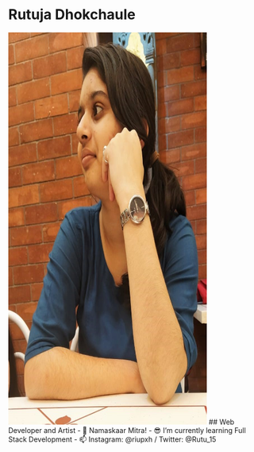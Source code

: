 
# Rutuja Dhokchaule
<!--![This is RUTU](https://github.com/Rutu2k/Rutu2k/blob/master/rutu.jpeg) -->
<img src="https://github.com/Rutu2k/Rutu2k/blob/master/rutu.jpeg" width="400" height="790">
## Web Developer and Artist
- 🙏 Namaskaar Mitra!
- 😎 I’m currently learning Full Stack Development
- 📫 Instagram: @riupxh / Twitter: @Rutu_15
<!--
**Rutu2k/Rutu2k** is a ✨ _special_ ✨ repository because its `README.md` (this file) appears on your GitHub profile.

Here are some ideas to get you started:

- 🔭 I’m currently working on ...
- 🌱 I’m currently learning ...
- 👯 I’m looking to collaborate on ...
- 🤔 I’m looking for help with ...
- 💬 Ask me about ...
- 📫 How to reach me: ...
- 😄 Pronouns: ...
- ⚡ Fun fact: ...
-->

